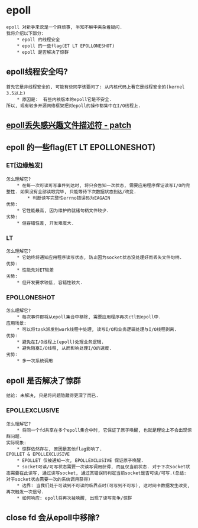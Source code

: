 # epoll
```
epoll 对新手来说是一个麻烦事, 半知不解中夹杂着疑问.
我将介绍以下部分:
    * epoll 的线程安全
    * epoll 的一些flag(ET LT EPOLLONESHOT)
    * epoll 是否解决了惊群
```

## epoll线程安全吗?
```
首先它是非线程安全的, 可能有些同学该要问了: 从内核代码上看它是线程安全的(kernel 3.5以上)
    * 原因是:  有些内核版本的epoll它是不安全.
所以, 现有较多开源网络框架把对epoll的操作都集中在I/O线程上.
```
## [epoll丢失感兴趣文件描述符 - patch](https://lore.kernel.org/patchwork/patch/351273/)

## epoll 的一些flag(ET LT EPOLLONESHOT)

### ET[边缘触发]
```
怎么理解它?
    * 在每一次可读可写事件到达时, 将只会告知一次状态, 需要应用程序保证读写I/O的完整性. 如果没有全部读取完毕, 只能等待下次数据状态到达/改变.
        * 判断读写完整性errno错误码为EAGAIN
优势:
    * 它性能最高, 因为维护的就绪句柄文件较少.
劣势:
    * 但容错性差, 开发难度大.
```

### LT
```
怎么理解它?
    * 它始终将通知应用程序读写状态, 防止因为socket状态没处理好而丢失文件句柄.
优势:
    * 性能先对ET较差
劣势:
    * 但开发要求较低, 容错性较大.
```

### EPOLLONESHOT
```
怎么理解它?
    * 每次事件都将从epoll集合中移除, 需要应用程序再次ctl到epoll中.
应用场景:
    * 可以将task派发到work线程中处理, 读写I/O和业务逻辑处理与I/O线程剥离.
优势:
    * 避免在I/O线程上(epoll)处理业务逻辑.
    * 避免阻塞I/O线程, 从而影响处理I/O的速度.
劣势:
    * 多一次系统调用
```

## epoll 是否解决了惊群
```
结论: 未解决, 只是将问题隐藏得更深了而已.
```

### EPOLLEXCLUSIVE
```
怎么理解它?
    * 将同一个fd共享在多个epoll集合中时, 它保证了原子唤醒, 也就是理论上不会出现惊群问题.
实际现象:
    * 惊群依然存在, 原因是其他flag影响了.
EPOLLET & EPOLLEXCLUSIVE
    * EPOLLET 仅被通知一次, EPOLLEXCLUSIVE 保证原子唤醒.
    * socket可读/可写状态需要一次读写调用获得, 而且仅当前状态. 对于下次socket状态需要在此读写, 通过读写socket, 通过其错误码判定当前socket是否可读/可写.(总结: 对于socket状态需要一次的系统调用获得)
    * 边界: 当我们处于可读到不可读的临界点时(可写到不可写), 这时网卡数据发生改变, 再次触发一次信号.
    * 如何响应: epoll将再次被唤醒, 出现了读写竞争/惊群
```



## close fd 会从epoll中移除?